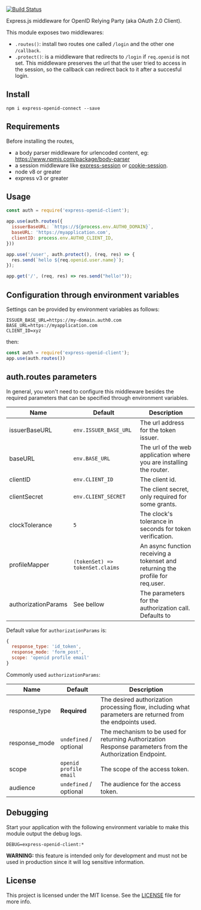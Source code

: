 [![Build Status](https://travis-ci.org/auth0/express-openid-client.svg?branch=master)](https://travis-ci.org/auth0/express-openid-client)

Express.js middleware for OpenID Relying Party (aka OAuth 2.0 Client).

This module exposes two middlewares:

-  `.routes()`: install two routes one called `/login` and the other one `/callback`.
-  `.protect()`: is a middleware that redirects to `/login` if `req.openid` is not set. This middleware preserves the url that the user tried to access in the session, so the callback can redirect back to it after a succesful login.

## Install

```
npm i express-openid-connect --save
```

## Requirements

Before installing the routes,

-  a body parser middleware for urlencoded content, eg: https://www.npmjs.com/package/body-parser
-  a session middleware like [express-session](https://www.npmjs.com/package/express-session) or [cookie-session](https://www.npmjs.com/package/cookie-session).
-  node v8 or greater
-  express v3 or greater

## Usage

```javascript
const auth = require('express-openid-client');

app.use(auth.routes({
  issuerBaseURL: `https://${process.env.AUTH0_DOMAIN}`,
  baseURL: 'https://myapplication.com',
  clientID: process.env.AUTH0_CLIENT_ID,
}))

app.use('/user', auth.protect(), (req, res) => {
  res.send(`hello ${req.openid.user.name}`);
});

app.get('/', (req, res) => res.send("hello!"));
```

## Configuration through environment variables

Settings can be provided by environment variables as follows:

```
ISSUER_BASE_URL=https://my-domain.auth0.com
BASE_URL=https://myapplication.com
CLIENT_ID=xyz
```

then:

```javascript
const auth = require('express-openid-client');
app.use(auth.routes())
```

## auth.routes parameters

In general, you won't need to configure this middleware besides the required parameters that can be specified through environment variables.

| Name                | Default                         | Description                                                                    |
|---------------------|---------------------------------|--------------------------------------------------------------------------------|
| issuerBaseURL       | `env.ISSUER_BASE_URL`           | The url address for the token issuer.                                          |
| baseURL             | `env.BASE_URL`                  | The url of the web application where you are installing the router.            |
| clientID            | `env.CLIENT_ID`                 | The client id.                                                                 |
| clientSecret        | `env.CLIENT_SECRET`             | The client secret, only required for some grants.                              |
| clockTolerance      | `5`                             | The clock's tolerance in seconds for token verification.                       |
| profileMapper       | `(tokenSet) => tokenSet.claims` | An async function receiving a tokenset and returning the profile for req.user. |
| authorizationParams | See bellow                      | The parameters for the authorization call. Defaults to                         |

Default value for `authorizationParams` is:

```javascript
{
  response_type: 'id_token',
  response_mode: 'form_post',
  scope: 'openid profile email'
}
```

Commonly used `authorizationParams`:

| Name                | Default                | Description                                                                                                  |
|---------------------|------------------------|--------------------------------------------------------------------------------------------------------------|
| response_type       | **Required**           | The desired authorization processing flow, including what parameters are returned from the endpoints used.   |
| response_mode       | `undefined` / optional | The mechanism to be used for returning Authorization Response parameters from the Authorization Endpoint.    |
| scope               | `openid profile email` | The scope of the access token.                                                                               |
| audience            | `undefined` / optional | The audience for the access token.                                                                           |


## Debugging

Start your application with the following environment variable to make this module output the debug logs.

```
DEBUG=express-openid-client:*
```

**WARNING:** this feature is intended only for development and must not be used in production since it will log sensitive information.

## License

This project is licensed under the MIT license. See the [LICENSE](LICENSE) file for more info.


